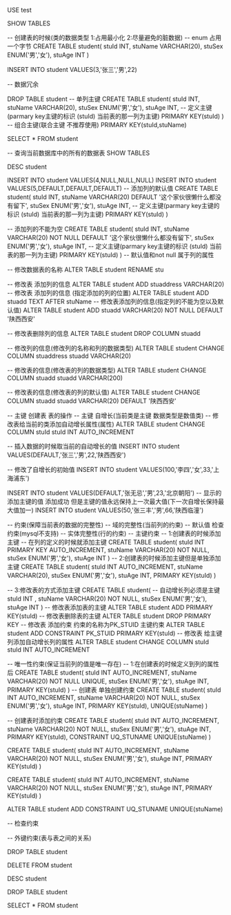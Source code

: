 USE test

SHOW TABLES


-- 创建表的时候(类的数据类型 1:占用最小化 2:尽量避免的脏数据)
-- enum 占用一个字节
CREATE TABLE student(
   stuId INT,
   stuName VARCHAR(20),
   stuSex ENUM('男','女'),
   stuAge INT
)

INSERT INTO student VALUES(3,'张三','男',22)

-- 数据冗余

DROP TABLE student
-- 单列主键
CREATE TABLE student(
    stuId INT,
    stuName VARCHAR(20),
    stuSex ENUM('男','女'),
    stuAge INT,
    -- 定义主键(parmary key主键的标识 (stuId) 当前表的那一列为主键)
    PRIMARY KEY(stuId)
)
-- 组合主键(联合主键 不推荐使用)
PRIMARY KEY(stuId,stuName)

SELECT * FROM student

-- 查询当前数据库中的所有的数据表
SHOW TABLES

DESC student

INSERT INTO student VALUES(4,NULL,NULL,NULL)
INSERT INTO student VALUES(5,DEFAULT,DEFAULT,DEFAULT)
-- 添加列的默认值
CREATE TABLE student(
    stuId INT,
    stuName VARCHAR(20) DEFAULT '这个家伙很懒什么都没有留下',
    stuSex ENUM('男','女'),
    stuAge INT,
    -- 定义主键(parmary key主键的标识 (stuId) 当前表的那一列为主键)
    PRIMARY KEY(stuId)
)

-- 添加列的不能为空
CREATE TABLE student(
    stuId INT,
    stuName VARCHAR(20) NOT NULL DEFAULT '这个家伙很懒什么都没有留下',
    stuSex ENUM('男','女'),
    stuAge INT,
    -- 定义主键(parmary key主键的标识 (stuId) 当前表的那一列为主键)
    PRIMARY KEY(stuId)
)
-- 默认值和not null 属于列的属性

-- 修改数据表的名称
ALTER TABLE student RENAME stu

-- 修改表 添加列的信息
ALTER TABLE student ADD stuaddress VARCHAR(20)
-- 修改表 添加列的信息 (指定添加的列的位置)
ALTER TABLE student ADD stuadd TEXT AFTER stuName
-- 修改表添加列的信息(指定列的不能为空以及默认值)
ALTER TABLE student ADD stuadd VARCHAR(20) NOT NULL DEFAULT '陕西西安'

-- 修改表删除列的信息
ALTER TABLE student DROP COLUMN stuadd

-- 修改列的信息(修改列的名称和列的数据类型)
ALTER TABLE student CHANGE COLUMN stuaddress stuadd VARCHAR(20)

-- 修改表的信息(修改表的列的数据类型)
ALTER TABLE student CHANGE COLUMN stuadd stuadd VARCHAR(200)

-- 修改表的信息(修改表的列的默认值)
ALTER TABLE student CHANGE COLUMN stuadd stuadd VARCHAR(20) DEFAULT '陕西西安'

-- 主键 创建表 表的操作
-- 主键 自增长(当前类是主键 数据类型是数值类) 
-- 修改表给当前的类添加自动增长属性(属性)
ALTER TABLE student CHANGE COLUMN stuId stuId INT AUTO_INCREMENT

-- 插入数据的时候取当前的自动增长的值
INSERT INTO student VALUES(DEFAULT,'张三','男',22,'陕西西安')

-- 修改了自增长的初始值
INSERT INTO student VALUES(100,'李四','女',33,'上海浦东')

INSERT INTO student VALUES(DEFAULT,'张无忌','男',23,'北京朝阳')
-- 显示的添加主键的值 添加成功 但是主键的值永远保持上一次最大值(下一次自增长保持最大值加一)
INSERT INTO student VALUES(50,'张三丰','男',66,'陕西临潼')

-- 约束(保障当前表的数据的完整性)
-- 域的完整性(当前列的约束)
-- 默认值 检查约束(mysql不支持)
-- 实体完整性(行的约束)
-- 主键约束
-- 1:创建表的时候添加主键
-- 在列的定义的时候就添加主键
CREATE TABLE student(
   stuId INT PRIMARY KEY AUTO_INCREMENT,
   stuName VARCHAR(20) NOT NULL,
   stuSex ENUM('男','女'),
   stuAge INT
)
-- 2:创建表的时候添加主键但是单独添加主键
CREATE TABLE student(
    stuId INT AUTO_INCREMENT,
    stuName VARCHAR(20),
    stuSex ENUM('男','女'),
    stuAge INT,
    PRIMARY KEY(stuId)
)

-- 3:修改表的方式添加主键
CREATE TABLE student(
    -- 自动增长列必须是主键
    stuId INT ,
    stuName VARCHAR(20) NOT NULL,
    stuSex ENUM('男','女'),
    stuAge INT
)
-- 修改表添加表的主键
ALTER TABLE student ADD PRIMARY KEY(stuId)
-- 修改表删除表的主键
ALTER TABLE student DROP PRIMARY KEY
-- 修改表 添加约束 约束的名称为PK_STUID 主键约束
ALTER TABLE student ADD CONSTRAINT PK_STUID PRIMARY KEY(stuId)
-- 修改表 给主键列添加自动增长列的属性
ALTER TABLE student CHANGE COLUMN stuId stuId INT AUTO_INCREMENT


-- 唯一性约束(保证当前列的值是唯一存在)
-- 1:在创建表的时候定义到列的属性后
CREATE TABLE student(
   stuId INT AUTO_INCREMENT,
   stuName VARCHAR(20) NOT NULL UNIQUE,
   stuSex ENUM('男','女'),
   stuAge INT,
   PRIMARY KEY(stuId)
)
-- 创建表 单独创建约束
CREATE TABLE student(
   stuId INT AUTO_INCREMENT,
   stuName VARCHAR(20) NOT NULL,
   stuSex ENUM('男','女'),
   stuAge INT,
   PRIMARY KEY(stuId),
   UNIQUE(stuName)
)

-- 创建表时添加约束 
CREATE TABLE student(
   stuId INT AUTO_INCREMENT,
   stuName VARCHAR(20) NOT NULL,
   stuSex ENUM('男','女'),
   stuAge INT,
   PRIMARY KEY(stuId),
   CONSTRAINT UQ_STUNAME UNIQUE(stuName)
)

CREATE TABLE student(
   stuId INT AUTO_INCREMENT,
   stuName VARCHAR(20) NOT NULL,
   stuSex ENUM('男','女'),
   stuAge INT,
   PRIMARY KEY(stuId)
)

CREATE TABLE student(
   stuId INT AUTO_INCREMENT,
   stuName VARCHAR(20) NOT NULL,
   stuSex ENUM('男','女'),
   stuAge INT,
   PRIMARY KEY(stuId)
)

ALTER TABLE student ADD CONSTRAINT UQ_STUNAME UNIQUE(stuName)


-- 检查约束

-- 外键约束(表与表之间的关系)

DROP TABLE student

DELETE FROM student

DESC student

DROP TABLE student

SELECT * FROM student